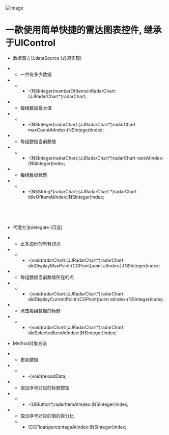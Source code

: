 ![image](https://github.com/JeanKit/JJRadarChart/tree/master/JJRadarChartSample/demonstrate.png)



# 一款使用简单快捷的雷达图表控件, 继承于UIControl

- 数据源方法dataSource (必须实现)




- - 一共有多少数据




- - - -(NSInteger)numberOfItemsInRadarChart:(JJRadarChart*)radarChart;




- - 每组数据最大值




- - - -(NSInteger)radarChart:(JJRadarChart*)radarChart maxCountAtIndex:(NSInteger)index;




- - 每组数据当前数值




- - - -(NSInteger)radarChart:(JJRadarChart*)radarChart rankAtIndex:(NSInteger)index;




- - 每组数据标题




- - - -(NSString*)radarChart:(JJRadarChart *)radarChart titleOfItemAtIndex:(NSInteger)index;


 

 

- 代理方法delegate (可选)




- - 正多边形的所有顶点




- - - -(void)radarChart:(JJRadarChart*)radarChart didDisplayMaxPoint:(CGPoint)point atIndex:):(NSInteger)index;




- - 每组数据当前数值所在的点




- - - -(void)radarChart:(JJRadarChart*)radarChart didDisplayCurrentPoint:(CGPoint)point atIndex:(NSInteger)index;




- - 点击每组数据的标题




- - - -(void)radarChart:(JJRadarChart*)radarChart didSelectedItemAtIndex:(NSInteger)index;




- Method对象方法




- - 更新数据




- - - -(void)reloadData;




- - 取出序号对应的标题按钮




- - - -(UIButton*)radarItemAtIndex:(NSInteger)index;




- - 取出序号对应的值的百分比
  - - (CGFloat)percentageAtIndex:(NSInteger)index;


 

 

 